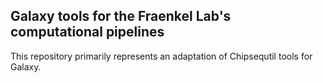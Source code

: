 ## Galaxy tools for the Fraenkel Lab's computational pipelines

This repository primarily represents an adaptation of Chipsequtil tools for Galaxy. 
